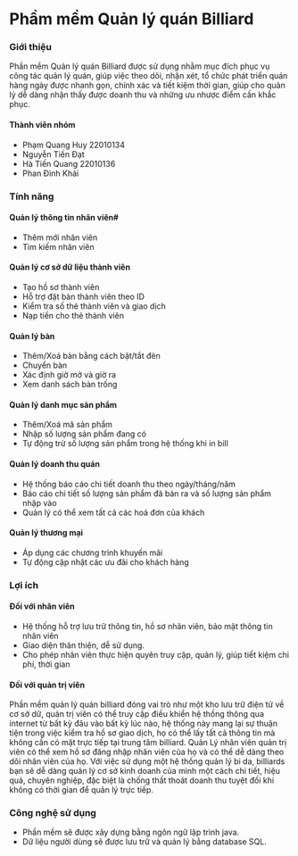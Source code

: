 # Phầm mềm Quản lý quán Billiard
### Giới thiệu #
Phần mềm Quản lý quán Billiard được sử dụng nhằm mục đích phục vụ công tác quản lý quán, giúp việc theo dõi, nhận xét, tổ chức phát triển quán hàng ngày được nhanh gọn, chính xác và tiết kiệm thời gian, giúp cho quản lý dễ dàng nhận thấy được doanh thu và những ưu nhược điểm cần khắc phục. 
#### Thành viên nhóm
+ Phạm Quang Huy   22010134
+ Nguyễn Tiến Đạt   
+ Hà Tiến Quang 22010136
+ Phan Đình Khải
### Tính năng #
#### Quản lý thông tin nhân viên#
+ Thêm mới nhân viên
+ Tìm kiếm nhân viên
#### Quản lý cơ sở dữ liệu thành viên
+ Tạo hồ sơ thành viên
+ Hỗ trợ đặt bàn thành viên theo ID
+ Kiểm tra số thẻ thành viên và giao dịch
+ Nạp tiền cho thẻ thành viên
#### Quản lý bàn
+ Thêm/Xoá bàn bằng cách bật/tắt đèn
+ Chuyển bàn
+ Xác định giờ mở và giờ ra
+ Xem danh sách bàn trống
#### Quản lý danh mục sản phẩm
+ Thêm/Xoá mã sản phẩm 
+ Nhập số lượng sản phẩm đang có  
+ Tự động trừ số lượng sản phẩm trong hệ thống khi in bill
#### Quản lý doanh thu quán #
+ Hệ thống báo cáo chi tiết doanh thu theo ngày/tháng/năm
+ Báo cáo chi tiết số lượng sản phẩm đã bán ra và số lượng sản phẩm nhập vào
+ Quản lý có thể xem tất cả các hoá đơn của khách
#### Quản lý thương mại
+ Áp dụng các chương trình khuyến mãi
+ Tự động cập nhật các ưu đãi cho khách hàng  
### Lợi ích #
#### Đối với nhân viên #
+ Hệ thống hỗ trợ lưu trữ thông tin, hồ sơ nhân viên, bảo mật thông tin nhân viên
+ Giao diện thân thiện, dễ sử dụng.
+ Cho phép nhân viên thực hiện quyên truy cập, quản lý, giúp tiết kiệm chi phí, thời gian
#### Đối với quản trị viên
Phần mềm quản lý quán billiard đóng vai trò như một kho lưu trữ điện tử về cơ sở dữ, quản trị viên có thể truy cập điều khiển hệ thống thông qua internet từ bất kỳ đâu vào bất kỳ lúc nào, hệ thống này mang lại sự thuận tiện trong việc kiểm tra hồ sơ giao dịch, họ có thể lấy tất cả thông tin mà không cần có mặt trực tiếp tại trung tâm billiard. Quản Lý nhân viên quản trị viên có thể xem hồ sơ đăng nhập nhân viên của họ và có thể dễ dàng theo dõi nhân viên của họ. Với việc sử dụng một hệ thống quản lý bi da, billiards bạn sẽ dễ dàng quản lý cơ sở kinh doanh của mình một cách chi tiết, hiệu quả, chuyên nghiệp, đặc biệt là chống thất thoát doanh thu tuyệt đối khi không có thời gian để quản lý trực tiếp. 
### Công nghệ sử dụng
+ Phần mềm sẽ được xây dựng bằng ngôn ngữ lập trình java.
+ Dữ liệu người dùng sẽ được lưu trữ và quản lý bằng database SQL.

